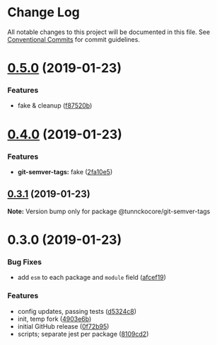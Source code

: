 # Change Log

All notable changes to this project will be documented in this file.
See [Conventional Commits](https://conventionalcommits.org) for commit guidelines.

# [0.5.0](https://github.com/tunnckoCore/monorepo/compare/@tunnckocore/git-semver-tags@0.4.0...@tunnckocore/git-semver-tags@0.5.0) (2019-01-23)

### Features

- fake & cleanup ([f87520b](https://github.com/tunnckoCore/monorepo/commit/f87520b))

# [0.4.0](https://github.com/tunnckoCore/monorepo/compare/@tunnckocore/git-semver-tags@0.3.1...@tunnckocore/git-semver-tags@0.4.0) (2019-01-23)

### Features

- **git-semver-tags:** fake ([2fa10e5](https://github.com/tunnckoCore/monorepo/commit/2fa10e5))

## [0.3.1](https://github.com/tunnckoCore/monorepo/compare/@tunnckocore/git-semver-tags@0.3.0...@tunnckocore/git-semver-tags@0.3.1) (2019-01-23)

**Note:** Version bump only for package @tunnckocore/git-semver-tags

# 0.3.0 (2019-01-23)

### Bug Fixes

- add `esm` to each package and `module` field ([afcef19](https://github.com/tunnckoCore/monorepo/commit/afcef19))

### Features

- config updates, passing tests ([d5324c8](https://github.com/tunnckoCore/monorepo/commit/d5324c8))
- init, temp fork ([4903e6b](https://github.com/tunnckoCore/monorepo/commit/4903e6b))
- initial GitHub release ([0f72b95](https://github.com/tunnckoCore/monorepo/commit/0f72b95))
- scripts; separate jest per package ([8109cd2](https://github.com/tunnckoCore/monorepo/commit/8109cd2))
